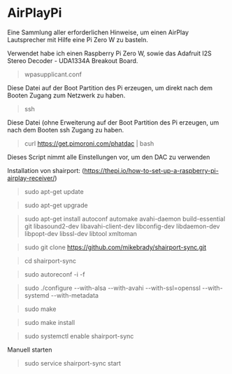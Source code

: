 # AirPlayPi
Eine Sammlung aller erforderlichen Hinweise, um einen AirPlay Lautsprecher mit Hilfe eine Pi Zero W zu basteln.

Verwendet habe ich einen Raspberry Pi Zero W, sowie das Adafruit I2S Stereo Decoder - UDA1334A Breakout Board.


>  wpasupplicant.conf

Diese Datei auf der Boot Partition des Pi erzeugen, um direkt nach dem Booten Zugang zum Netzwerk zu haben.

>  ssh

Diese Datei (ohne Erweiterung auf der Boot Partition des Pi erzeugen, um nach dem Booten ssh Zugang zu haben.

> curl https://get.pimoroni.com/phatdac | bash

Dieses Script nimmt alle Einstellungen vor, um den DAC zu verwenden

Installation von shairport: (https://thepi.io/how-to-set-up-a-raspberry-pi-airplay-receiver/)

> sudo apt-get update

> sudo apt-get upgrade

> sudo apt-get install autoconf automake avahi-daemon build-essential git libasound2-dev libavahi-client-dev libconfig-dev libdaemon-dev libpopt-dev libssl-dev libtool xmltoman

> sudo git clone https://github.com/mikebrady/shairport-sync.git

> cd shairport-sync

> sudo autoreconf -i -f

> sudo ./configure --with-alsa --with-avahi --with-ssl=openssl --with-systemd --with-metadata

> sudo make

> sudo make install

> sudo systemctl enable shairport-sync


Manuell starten

> sudo service shairport-sync start
